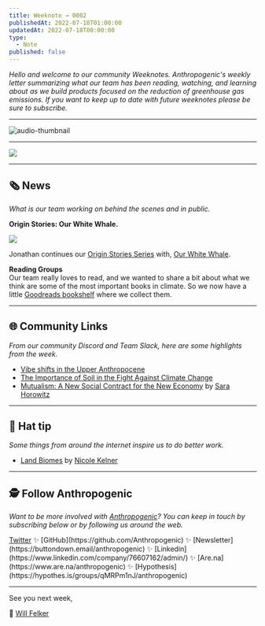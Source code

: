 ```yaml
---
title: Weeknote → 0002
publishedAt: 2022-07-18T01:00:00
updatedAt: 2022-07-18T00:00:00
type:
  - Note
published: false
---
```

_Hello and welcome to our community Weeknotes. Anthropogenic's weekly letter summarizing what our team has been reading, watching, and learning about as we build products focused on the reduction of greenhouse gas emissions. If you want to keep up to date with future weeknotes please be sure to subscribe._  
  

---

![audio-thumbnail](https://blog.anthropogenic.com/content/media/2022/07/weeknotes0002_thumb.png?v=1658516525488)


---

![](https://blog.anthropogenic.com/content/images/2022/07/CO2-graphic-Copy@2x.png)

---

## **🗞 News**

_What is our team working on behind the scenes and in public._

  
**Origin Stories: Our White Whale.**

![](https://lh4.googleusercontent.com/YnKyXBJM3ZDcAnxSoz33hJ3uLm0c_fs1nh7SvUAVtYZ9VnD2j3ODeKesj77uok2iax0UGzLVi4eZ2eDbq9JL6bx4efO3xTsUYno-8Vrzv7lMhMRgKPJKxRnNoG6f-6IUtpI5H5iiRNr7Jyo6svjvKiQ)

Jonathan continues our [Origin Stories Series](https://blog.anthropogenic.com/tag/origin-stories/) with, [Our White Whale](https://blog.anthropogenic.com/our-white-whale/).  
  
**Reading Groups**  
Our team really loves to read, and we wanted to share a bit about what we think are some of the most important books in climate. So we now have a little [Goodreads bookshelf](https://www.goodreads.com/group/bookshelf/1191549-anthropogenic) where we collect them.

---

  

## **🌐 Community Links**

_From our community Discord and Team Slack, here are some highlights from the week._

- [Vibe shifts in the Upper Anthropocene](https://interconnected.org/home/2022/03/11/saeculum)
- [The Importance of Soil in the Fight Against Climate Change](https://www.hechoxnosotros.org/post/the-importance-of-soil-in-the-fight-against-climate-change)
- [Mutualism: A New Social Contract for the New Economy](https://www.goodreads.com/book/show/53733100-mutualism) by [Sara Horowitz](https://www.goodreads.com/author/show/32572.Sara_Horowitz)

---

## **🎩 Hat tip**

_Some things from around the internet inspire us to do better work._

- [Land Biomes](https://twitter.com/NicoleKelner/status/1547601894746402818/photo/1) by [Nicole Kelner](https://nicolekelner.com/)

---

## **🕵️ Follow Anthropogenic**

_Want to be more involved with_ [_Anthropogenic_](https://anthropogenic.com/)_? You can keep in touch by subscribing below or by following us around the web._

[Twitter](https://twitter.com/anthropogenic_) ✨ [GitHub](https://github.com/Anthropogenic) ✨ [Newsletter](https://buttondown.email/anthropogenic) ✨ [Linkedin](https://www.linkedin.com/company/76607162/admin/) ✨ [Are.na](https://www.are.na/anthropogenic) ✨ [Hypothesis](https://hypothes.is/groups/qMRPm1nJ/anthropogenic)

---

  

See you next week,

🐳 [Will Felker](https://twitter.com/gndclouds)